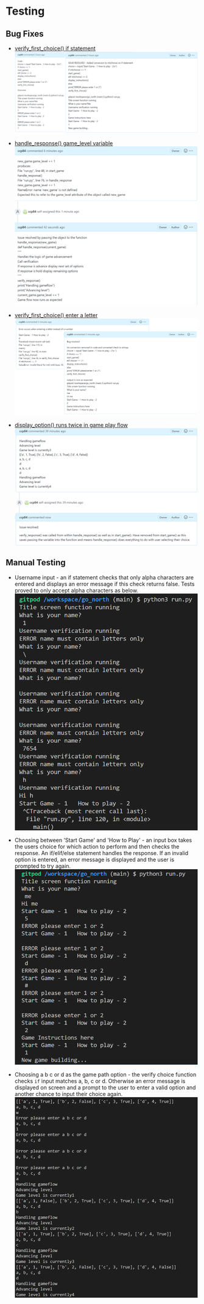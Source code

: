 # Testing

## Bug Fixes

* [verify_first_choice() if statement](https://github.com/ccp84/go_north/issues/1)
![Issue 1 screenshot](documentation/issue_1.png)

* [handle_response() game_level variable](https://github.com/ccp84/go_north/issues/2)
![Issue 2 screenshot](documentation/issue_2.png)

* [verify_first_choice() enter a letter](https://github.com/ccp84/go_north/issues/3)
![Issue 3 screenshot](documentation/issue_3.png)

* [display_option() runs twice in game play flow](https://github.com/ccp84/go_north/issues/4)
![Issue 4 screenshot](documentation/issue_4.png)

## Manual Testing

* Username input - an if statement checks that only alpha characters are entered and displays an error message if this check returns false. Tests proved to only accept alpha characters as below.
![Username verification testing](documentation/player_name_testing.png)

* Choosing between 'Start Game' and 'How to Play' - an input box takes the users choice for which action to perform and then checks the response. An if/elif/else statement handles the response. If an invalid option is entered, an error message is displayed and the user is prompted to try again. 
![Initial choice testing](documentation/initial_choice_testing.png)

* Choosing a b c or d as the game path option - the verify choice function checks `if` input matches a, b, c or d. Otherwise an error message is displayed on screen and a prompt to the user to enter a valid option and another chance to input their choice again. 
![User path testing](documentation/game_path_choice_test.png)